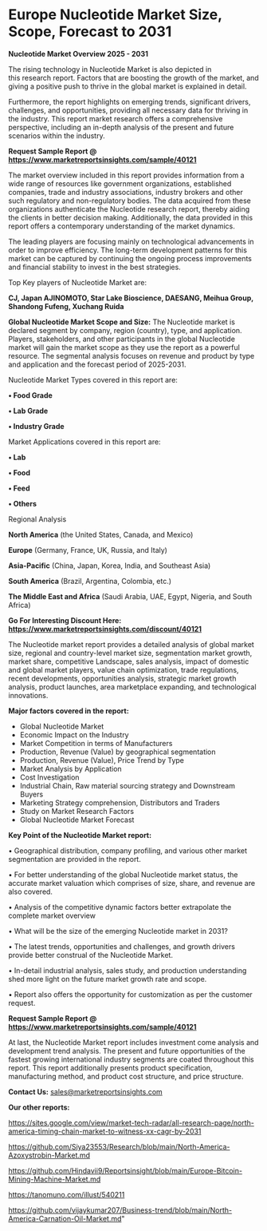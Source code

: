 # Europe Nucleotide Market Size, Scope, Forecast to 2031

<Strong> Nucleotide Market Overview 2025 - 2031</strong>

The rising technology in Nucleotide Market is also depicted in this research report. Factors that are boosting the growth of the market, and giving a positive push to thrive in the global market is explained in detail.

Furthermore, the report highlights on emerging trends, significant drivers, challenges, and opportunities, providing all necessary data for thriving in the industry. This report market research offers a comprehensive perspective, including an in-depth analysis of the present and future scenarios within the industry.

<strong>Request Sample Report @ <a href=https://www.marketreportsinsights.com/sample/40121>https://www.marketreportsinsights.com/sample/40121</a></strong>

The market overview included in this report provides information from a wide range of resources like government organizations, established companies, trade and industry associations, industry brokers and other such regulatory and non-regulatory bodies. The data acquired from these organizations authenticate the Nucleotide research report, thereby aiding the clients in better decision making. Additionally, the data provided in this report offers a contemporary understanding of the market dynamics.

The leading players are focusing mainly on technological advancements in order to improve efficiency. The long-term development patterns for this market can be captured by continuing the ongoing process improvements and financial stability to invest in the best strategies.

Top Key players of Nucleotide Market are:

<strong>CJ, Japan AJINOMOTO, Star Lake Bioscience, DAESANG, Meihua Group, Shandong Fufeng, Xuchang Ruida</strong>

<strong><b>Global Nucleotide Market Scope and Size:</b></strong>
The Nucleotide market is declared segment by company, region (country), type, and application. Players, stakeholders, and other participants in the global Nucleotide market will gain the market scope as they use the report as a powerful resource. The segmental analysis focuses on revenue and product by type and application and the forecast period of 2025-2031.

Nucleotide Market Types covered in this report are:

<strong>•  Food Grade

•  Lab Grade

•  Industry Grade</strong>

Market Applications covered in this report are:

<strong>•  Lab

•  Food

•  Feed

•  Others</strong> 

Regional Analysis

<strong>North America</strong> (the United States, Canada, and Mexico)

<strong>Europe</strong> (Germany, France, UK, Russia, and Italy)

<strong>Asia-Pacific</strong> (China, Japan, Korea, India, and Southeast Asia)

<strong>South America</strong> (Brazil, Argentina, Colombia, etc.)

<strong>The Middle East and Africa</strong> (Saudi Arabia, UAE, Egypt, Nigeria, and South Africa)

<strong>Go For Interesting Discount Here: <a href=https://www.marketreportsinsights.com/discount/40121>https://www.marketreportsinsights.com/discount/40121</a></strong>

The Nucleotide market report provides a detailed analysis of global market size, regional and country-level market size, segmentation market growth, market share, competitive Landscape, sales analysis, impact of domestic and global market players, value chain optimization, trade regulations, recent developments, opportunities analysis, strategic market growth analysis, product launches, area marketplace expanding, and technological innovations.

<strong><b>Major factors covered in the report:</b></strong>
<ul>
  <li>Global Nucleotide Market </li>
  <li>Economic Impact on the Industry</li>
  <li>Market Competition in terms of Manufacturers</li>
  <li>Production, Revenue (Value) by geographical segmentation</li>
  <li>Production, Revenue (Value), Price Trend by Type</li>
  <li>Market Analysis by Application</li>
  <li>Cost Investigation</li>
  <li>Industrial Chain, Raw material sourcing strategy and Downstream Buyers</li>
  <li>Marketing Strategy comprehension, Distributors and Traders</li>
  <li>Study on Market Research Factors</li>
  <li>Global Nucleotide Market Forecast</li>
</ul>

<strong><b>Key Point of the Nucleotide Market report:</b></strong>

• Geographical distribution, company profiling, and various other market segmentation are provided in the report.

• For better understanding of the global Nucleotide market status, the accurate market valuation which comprises of size, share, and revenue are also covered.

• Analysis of the competitive dynamic factors better extrapolate the complete market overview

• What will be the size of the emerging Nucleotide market in 2031?

• The latest trends, opportunities and challenges, and growth drivers provide better construal of the Nucleotide Market.

• In-detail industrial analysis, sales study, and production understanding shed more light on the future market growth rate and scope.

• Report also offers the opportunity for customization as per the customer request.

<strong>Request Sample Report @ <a href=https://www.marketreportsinsights.com/sample/40121>https://www.marketreportsinsights.com/sample/40121</a></strong>

At last, the Nucleotide Market report includes investment come analysis and development trend analysis. The present and future opportunities of the fastest growing international industry segments are coated throughout this report. This report additionally presents product specification, manufacturing method, and product cost structure, and price structure.

<strong>Contact Us:</strong>
sales@marketreportsinsights.com

<strong>Our other reports:</strong>

<a href=https://sites.google.com/view/market-tech-radar/all-research-page/north-america-timing-chain-market-to-witness-xx-cagr-by-2031>https://sites.google.com/view/market-tech-radar/all-research-page/north-america-timing-chain-market-to-witness-xx-cagr-by-2031</a>

<a href=https://github.com/Siya23553/Research/blob/main/North-America-Azoxystrobin-Market.md>https://github.com/Siya23553/Research/blob/main/North-America-Azoxystrobin-Market.md</a>

<a href=https://github.com/Hindavii9/Reportsinsight/blob/main/Europe-Bitcoin-Mining-Machine-Market.md>https://github.com/Hindavii9/Reportsinsight/blob/main/Europe-Bitcoin-Mining-Machine-Market.md</a>

<a href=https://tanomuno.com/illust/540211>https://tanomuno.com/illust/540211</a>

<a href=https://github.com/vijaykumar207/Business-trend/blob/main/North-America-Carnation-Oil-Market.md>https://github.com/vijaykumar207/Business-trend/blob/main/North-America-Carnation-Oil-Market.md</a>"
